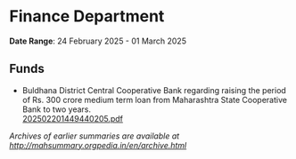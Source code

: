# Finance Department

**Date Range**: 24 February 2025 - 01 March 2025


## Funds
- Buldhana District Central Cooperative Bank regarding raising the period of Rs. 300 crore medium term loan from Maharashtra State Cooperative Bank to two years.\
  [202502201449440205.pdf](https://gr.maharashtra.gov.in/Site/Upload/Government%20Resolutions/English/202502201449440205.pdf)


*Archives of earlier summaries are available at http://mahsummary.orgpedia.in/en/archive.html*